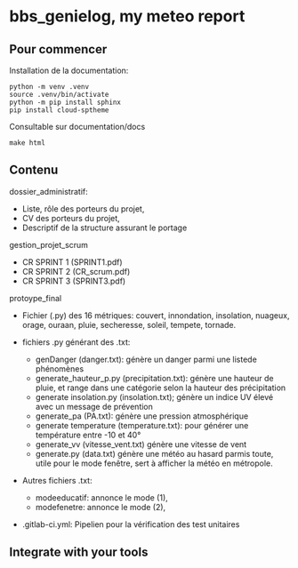 # bbs_genielog, my meteo report



## Pour commencer

Installation de la documentation: 

    python -m venv .venv
    source .venv/bin/activate
    python -m pip install sphinx
    pip install cloud-sptheme

Consultable sur documentation/docs 

    make html



## Contenu

dossier_administratif:

   - Liste, rôle des porteurs du projet,
   - CV des porteurs du projet,
   - Descriptif de la structure assurant le portage

gestion_projet_scrum

   -  CR SPRINT 1 (SPRINT1.pdf)
   -  CR SPRINT 2 (CR_scrum.pdf)
   -  CR SPRINT 3 (SPRINT3.pdf)

protoype_final

   -  Fichier (.py) des 16 métriques: couvert, innondation, insolation, nuageux, orage, ouraan, pluie, secheresse, soleil, tempete, tornade.
   - fichiers .py générant des .txt: 
        - genDanger (danger.txt): génère un danger parmi une listede phénomènes
        - generate_hauteur_p.py (precipitation.txt): génère une hauteur de pluie, et range dans une catégorie selon la hauteur des précipitation
        - generate insolation.py (insolation.txt); génère un indice UV élevé avec un message de prévention
        - generate_pa (PA.txt): génère une pression atmosphérique
        - generate temperature (temperature.txt): pour générer une température entre -10 et 40°
        - generate_vv (vitesse_vent.txt) génère une vitesse de vent
        - generate.py (data.txt) génère une météo au hasard parmis toute, utile pour le mode fenêtre, sert à afficher la météo en métropole.

   - Autres fichiers .txt:
        - modeeducatif: annonce le mode (1),
        - modefenetre: annonce le mode (2),

   - .gitlab-ci.yml: Pipelien pour la vérification des test unitaires
   





## Integrate with your tools

